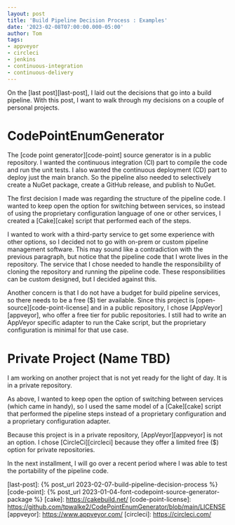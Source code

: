 ```yaml
---
layout: post
title: 'Build Pipeline Decision Process : Examples'
date: '2023-02-08T07:00:00.000-05:00'
author: Tom
tags:
- appveyor
- circleci
- jenkins
- continuous-integration
- continuous-delivery
---
```

On the [last post][last-post], I laid out the decisions that go into a build pipeline. With this post, I want to walk
through my decisions on a couple of personal projects.

# CodePointEnumGenerator
The [code point generator][code-point] source generator is in a public repository. I wanted the continuous integration
(CI) part to compile the code and run the unit tests. I also wanted the continuous deployment (CD) part to deploy just
the main branch. So the pipeline also needed to selectively create a NuGet package, create a GitHub release, and publish
to NuGet.

The first decision I made was regarding the structure of the pipeline code. I wanted to keep open the option for
switching between services, so instead of using the proprietary configuration language of one or other services, I
created a [Cake][cake] script that performed each of the steps.

I wanted to work with a third-party service to get some experience with other options, so I decided not to go with
on-prem or custom pipeline management software. This may sound like a contradiction with the previous paragraph, but
notice that the pipeline code that I wrote lives in the repository. The service that I chose needed to handle the
responsibility of cloning the repository and running the pipeline code. These responsibilities can be custom designed,
but I decided against this.

Another concern is that I do not have a budget for build pipeline services, so there needs to be a free ($) tier
available. Since this project is [open-source][code-point-license] and in a public repository, I chose
[AppVeyor][appveyor], who offer a free tier for public repositories. I still had to write an AppVeyor specific adapter
to run the Cake script, but the proprietary configuration is minimal for that use case.

# Private Project (Name TBD)
I am working on another project that is not yet ready for the light of day. It is in a private repository.

As above, I wanted to keep open the option of switching between services (which came in handy), so I used the same model
of a [Cake][cake] script that performed the pipeline steps instead of a proprietary configuration and a proprietary
configuration adapter.

Because this project is in a private repository, [AppVeyor][appveyor] is not an option. I chose [CircleCi][circleci]
because they offer a limited free ($) option for private repositories.

In the next installment, I will go over a recent period where I was able to test the portability of the pipeline code.

[last-post]: {% post_url 2023-02-07-build-pipeline-decision-process %}
[code-point]: {% post_url 2023-01-04-font-codepoint-source-generator-package %}
[cake]: https://cakebuild.net/
[code-point-license]: https://github.com/tpwalke2/CodePointEnumGenerator/blob/main/LICENSE
[appveyor]: https://www.appveyor.com/
[circleci]: https://circleci.com/
